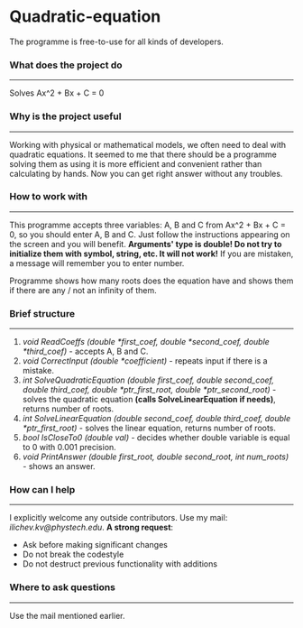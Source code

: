 # Quadratic-equation

The programme is free-to-use for all kinds of developers.
### What does the project do
***
Solves Ax^2 + Bx + C = 0 

### Why is the project useful
***
Working with physical or mathematical models, we often need to deal with quadratic equations.
It seemed to me that there should be a programme solving them as using it is more efficient and convenient rather than calculating by hands. 
Now you can get right answer without any troubles.
### How to work with
***
This programme accepts three variables:  A, B and C from Ax^2 + Bx + C = 0, so you should enter A, B and C.
Just follow the instructions appearing on the screen and you will benefit.
**Arguments' type is double! Do not try to initialize them with symbol, string, etc. It will not work!**
If you are mistaken, a message will remember you to enter number.

Programme shows how many roots does the equation have and shows them if there are any / not an infinity of them.

### Brief structure
***
1. _void ReadCoeffs (double *first_coef, double *second_coef, double *third_coef)_ - accepts A, B and C.
2. _void CorrectInput (double *coefficient)_ - repeats input if there is a mistake.
3. _int SolveQuadraticEquation (double first_coef, double second_coef, double third_coef, double *ptr_first_root, double *ptr_second_root)_ - solves the quadratic equation __(calls SolveLinearEquation if needs)__, returns number of roots.
4. _int SolveLinearEquation (double second_coef, double third_coef, double *ptr_first_root)_ - solves the linear equation, returns number of roots. 
5. _bool IsCloseTo0 (double val)_ - decides whether double variable is equal to 0 with 0.001 precision.
6. _void PrintAnswer (double first_root, double second_root, int num_roots)_ - shows an answer.     

### How can I help
***
I explicitly welcome any outside contributors. Use my mail: _ilichev.kv@phystech.edu_.
__A strong request__:
* Ask before making significant changes
* Do not break the codestyle
* Do not destruct previous functionality with additions

### Where to ask questions
***
Use the mail mentioned earlier.
